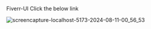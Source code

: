 F i v e r r - U I  Click the below link<br/>

![screencapture-localhost-5173-2024-08-11-00_56_53](https://github.com/user-attachments/assets/0850aa31-a324-493a-a7a1-570f0d558193)



